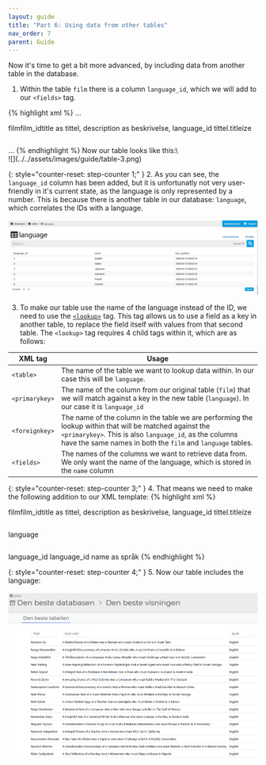 ```yaml
---
layout: guide
title: "Part 6: Using data from other tables"
nav_order: 7
parent: Guide
---
```


Now it's time to get a bit more advanced, by including data from another table in the database.

1. Within the table `film` there is a column `language_id`, which we will add to our `<fields>` tag.

{% highlight xml %}
...
<table>
    <name>film</name>
    <title>Den beste tabellen</title>
    <primarykey>film_id</primarykey>                    
    <fields>title as tittel, description as beskrivelse, language_id</fields>
    <edit>
        <field>tittel.titleize</field>
    </edit>
</table>
...
{% endhighlight %}
Now our table looks like this:\
<br>
![](../../assets/images/guide/table-3.png)

{: style="counter-reset: step-counter 1;" }
2. As you can see, the `language_id` column has been added, but it is unfortunatly not very user-friendly in it's current state, as the language is only represented by a number. This is because there is another table in our database: `language`, which correlates the IDs with a language.\
<br>
![](../../assets/images/guide/dbptk-language-table.png)

3. To make our table use the name of the language instead of the ID, we need to use the [`<lookup>`](../../default-view/lookup) tag. This tag allows us to use a field as a key in another table, to replace the field itself with values from that second table. The `<lookup>` tag requires 4 child tags within it, which are as follows:
    
| XML tag | Usage |
| ----- | ---------- |
| `<table>` | The name of the table we want to lookup data within. In our case this will be `language`. |
| `<primarykey>` | The name of the column from our original table (`film`) that we will match against a key in the new table (`language`). In our case it is `language_id` |
| `<foreignkey>` | The name of the column in the table we are performing the lookup within that will be matched against the `<primarykey>`. This is also `language_id`, as the columns have the same names in both the `film` and `language` tables. |
| `<fields>` | The names of the columns we want to retrieve data from. We only want the name of the language, which is stored in the `name` column |
    
{: style="counter-reset: step-counter 3;" }
4. That means we need to make the following addition to our XML template:
{% highlight xml %}
<table>
    <name>film</name>
    <title>Den beste tabellen</title>
    <primarykey>film_id</primarykey>                    
    <fields>title as tittel, description as beskrivelse, language_id</fields>
    <edit>
        <field>tittel.titleize</field>
    </edit>
    <lookup> 
        <table>language</table>
        <primarykey>language_id</primarykey>
        <foreignkey>language_id</foreignkey>
        <fields>name as språk</fields> <!-- We can rename the field using the "as" keyword we learned in part 5 -->
    </lookup>
</table>
{% endhighlight %}

{: style="counter-reset: step-counter 4;" }
5. Now our table includes the language:\
<br>
![](../../assets/images/guide/table-4.png)
